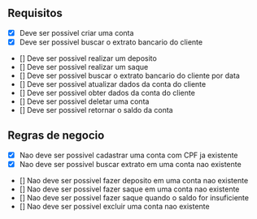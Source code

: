 ## Requisitos

- [x] Deve ser possivel criar uma conta
- [x] Deve ser possivel buscar o extrato bancario do cliente
- [] Deve ser possivel realizar um deposito
- [] Deve ser possivel realizar um saque
- [] Deve ser possivel buscar o extrato bancario do cliente por data
- [] Deve ser possivel atualizar dados da conta do cliente
- [] Deve ser possivel obter dados da conta do cliente
- [] Deve ser possivel deletar uma conta
- [] Deve ser possivel retornar o saldo da conta

## Regras de negocio

- [x] Nao deve ser possivel cadastrar uma conta com CPF ja existente
- [x] Nao deve ser possivel buscar extrato em uma conta nao existente
- [] Nao deve ser possivel fazer deposito em uma conta nao existente
- [] Nao deve ser possivel fazer saque em uma conta nao existente
- [] Nao deve ser possivel fazer saque quando o saldo for insuficiente
- [] Nao deve ser possivel excluir uma conta nao existente
